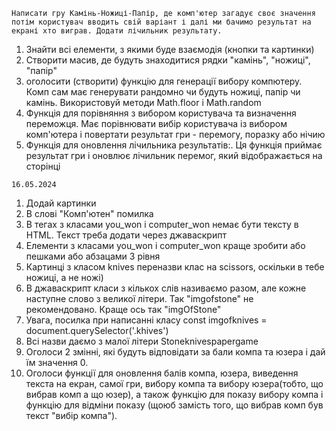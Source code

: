 <!-- Завдання -->
`Написати гру Камінь-Ножиці-Папір, де комп'ютер загадує своє значення потім користувач вводить свій варіант і далі ми бачимо результат на екрані хто виграв. Додати лічильник результату.`

<!-- Реалізація: -->
1. Знайти всі елементи, з якими буде взаємодія (кнопки та картинки)
2. Створити масив, де будуть знаходитися рядки "камінь", "ножиці", "папір"
3. оголосити (створити) функцію для генерації вибору компютеру. Комп сам має генерувати рандомно чи будуть ножиці, папір чи камінь. 
Використовуй методи Math.floor і Math.random
4. Функція для порівняння з вибором користувача та визначення переможця. Має порівнювати вибір користувача із вибором комп'ютера і повертати результат гри - перемогу, поразку або нічию
5. Функція для оновлення лічильника результатів:. Ця функція приймає результат гри і оновлює лічильник перемог, який відображається на сторінці

`16.05.2024`
1. Додай картинки
2. В слові "Комп'ютен" помилка
3. В тегах з класами you_won і computer_won немає бути тексту в HTML. Текст треба додати через джаваскрипт
4. Елементи з класами you_won і computer_won краще зробити або пешками або абзацами 3 рівня
5. Картинці з класом knives переназви клас на scissors, оскільки в тебе ножиці, а не ножі)
6. В джаваскрипт класи з кількох слів називаємо разом, але кожне наступне слово з великої літери. Так "imgofstone" не рекомендовано. Краще ось так "imgOfStone"
7. Увага, посилка при написанні класу const imgofknives = document.querySelector('.khives')
8. Всі назви даємо з малої літери Stoneknivespapergame
9. Оголоси 2 змінні, які будуть відповідати за бали компа та юзера і дай їм значення 0.
10. Оголоси функції для оновлення балів компа, юзера, виведення текста на екран,  самої гри, вибору компа та вибору юзера(тобто, що вибрав комп а що юзер), а також функцію для показу вибору компа і функцію для відміни показу (щоюб замість того, що вибрав комп був текст "вибір компа"). 
